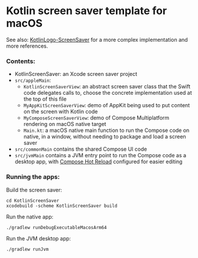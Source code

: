 # Kotlin screen saver template for macOS

See also: [KotlinLogo-ScreenSaver](https://github.com/zsmb13/KotlinLogo-ScreenSaver) for a more complex implementation and more references.

### Contents:

* KotlinScreenSaver: an Xcode screen saver project
* `src/appleMain`:
  * `KotlinScreenSaverView`: an abstract screen saver class that the Swift code delegates calls to, choose the concrete implementation used at the top of this file
  * `MyAppKitScreenSaverView`: demo of AppKit being used to put content on the screen with Kotlin code
  * `MyComposeScreenSaverView`: demo of Compose Multiplatform rendering on macOS native target
  * `Main.kt`: a macOS native main function to run the Compose code on native, in a window, without needing to package and load a screen saver
* `src/commonMain` contains the shared Compose UI code
* `src/jvmMain` contains a JVM entry point to run the Compose code as a desktop app, with [Compose Hot Reload](https://github.com/JetBrains/compose-hot-reload) configured for easier editing 

### Running the apps:

Build the screen saver:

```
cd KotlinScreenSaver
xcodebuild -scheme KotlinScreenSaver build
```

Run the native app:

```
./gradlew runDebugExecutableMacosArm64
```

Run the JVM desktop app:

```
./gradlew runJvm
```
